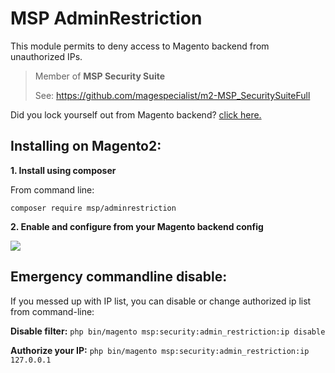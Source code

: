 # MSP AdminRestriction

This module permits to deny access to Magento backend from unauthorized IPs.

> Member of **MSP Security Suite**
>
> See: https://github.com/magespecialist/m2-MSP_SecuritySuiteFull

Did you lock yourself out from Magento backend? <a href="https://github.com/magespecialist/m2-MSP_AdminRestriction/new/master?readme=1#emergency-commandline-disable">click here.</a>

## Installing on Magento2:

**1. Install using composer**

From command line: 

`composer require msp/adminrestriction`

**2. Enable and configure from your Magento backend config**

<img src="https://raw.githubusercontent.com/magespecialist/m2-MSP_AdminRestriction/master/screenshots/config.png" />

## Emergency commandline disable:

If you messed up with IP list, you can disable or change authorized ip list from command-line:

**Disable filter:**
`php bin/magento msp:security:admin_restriction:ip disable`

**Authorize your IP:**
`php bin/magento msp:security:admin_restriction:ip 127.0.0.1`
